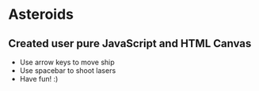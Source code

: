 # Asteroids
## Created user pure JavaScript and HTML Canvas


* Use arrow keys to move ship
* Use spacebar to shoot lasers
* Have fun! :)